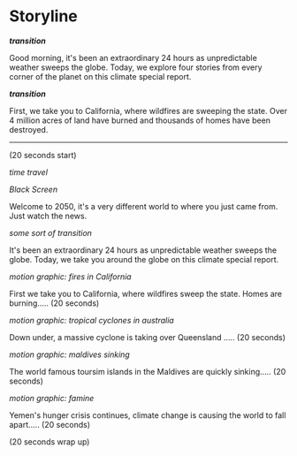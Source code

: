 # Storyline

_**transition**_

Good morning, it's been an extraordinary 24 hours as unpredictable weather sweeps the globe. Today, we explore four stories from every corner of the planet on this climate special report.

_**transition**_

First, we take you to California, where wildfires are sweeping the state. Over 4 million acres of land have burned and thousands of homes have been destroyed. 

------

(20 seconds start)

_time travel_

_Black Screen_

Welcome to 2050, it's a very different world to where you just came from. Just watch the news.

_some sort of transition_

It's been an extraordinary 24 hours as unpredictable weather sweeps the globe. Today, we take you around the globe on this climate special report.

_motion graphic: fires in California_

First we take you to California, where wildfires sweep the state. Homes are burning..... (20 seconds)

_motion graphic: tropical cyclones in australia_

Down under, a massive cyclone is taking over Queensland ..... (20 seconds)

_motion graphic: maldives sinking_

The world famous toursim islands in the Maldives are quickly sinking..... (20 seconds)

_motion graphic: famine_

Yemen's hunger crisis continues, climate change is causing the world to fall apart..... (20 seconds)

(20 seconds wrap up)
